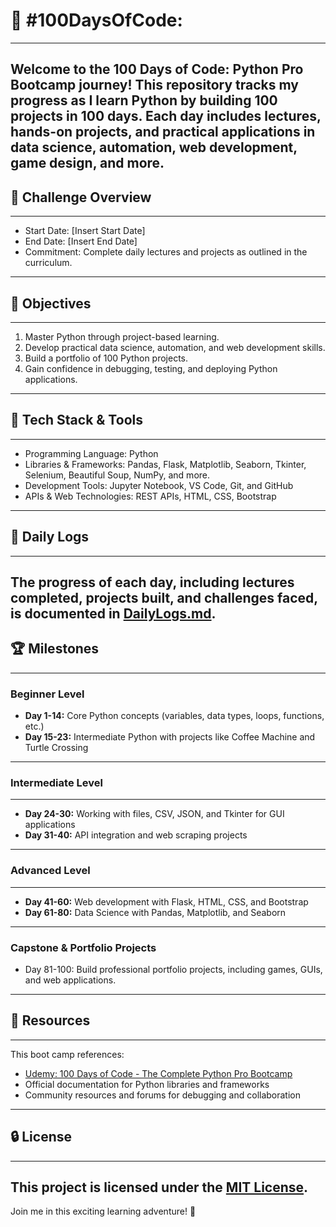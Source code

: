 # 🚀 #100DaysOfCode:
------------------------------------------------------
Welcome to the 100 Days of Code: Python Pro Bootcamp journey! This repository tracks my progress as I learn Python by building 100 projects in 100 days. Each day includes lectures, hands-on projects, and practical applications in data science, automation, web development, game design, and more.
------------------------------------------------------------------------------------------------------------------------------------------------------------------------------------------
## 📅 Challenge Overview
-------------------------
- Start Date: [Insert Start Date]
- End Date: [Insert End Date]
- Commitment: Complete daily lectures and projects as outlined in the curriculum.
------------------------------------------------------------------------------------------------------------------------------------------------------------------------------------------
## 💪 Objectives
-----------------
1. Master Python through project-based learning.
2. Develop practical data science, automation, and web development skills.
3. Build a portfolio of 100 Python projects.
4. Gain confidence in debugging, testing, and deploying Python applications.
------------------------------------------------------------------------------------------------------------------------------------------------------------------------------------------
## 🔧 Tech Stack & Tools
-------------------------
- Programming Language: Python
- Libraries & Frameworks: Pandas, Flask, Matplotlib, Seaborn, Tkinter, Selenium, Beautiful Soup, NumPy, and more.
- Development Tools: Jupyter Notebook, VS Code, Git, and GitHub
- APIs & Web Technologies: REST APIs, HTML, CSS, Bootstrap
------------------------------------------------------------------------------------------------------------------------------------------------------------------------------------------
## 📖 Daily Logs
-----------------
The progress of each day, including lectures completed, projects built, and challenges faced, is documented in [DailyLogs.md](DailyLogs.md).
------------------------------------------------------------------------------------------------------------------------------------------------------------------------------------------
## 🏆 Milestones
-----------------
### Beginner Level
- **Day 1-14:** Core Python concepts (variables, data types, loops, functions, etc.)
- **Day 15-23:** Intermediate Python with projects like Coffee Machine and Turtle Crossing
------------------------------------------------------------------------------------------------------------------------------------------------------------------------------------------
### Intermediate Level
----------------------
- **Day 24-30:** Working with files, CSV, JSON, and Tkinter for GUI applications
- **Day 31-40:** API integration and web scraping projects
------------------------------------------------------------------------------------------------------------------------------------------------------------------------------------------
### Advanced Level
-------------------
- **Day 41-60:** Web development with Flask, HTML, CSS, and Bootstrap
- **Day 61-80:** Data Science with Pandas, Matplotlib, and Seaborn
------------------------------------------------------------------------------------------------------------------------------------------------------------------------------------------
### Capstone & Portfolio Projects
- Day 81-100: Build professional portfolio projects, including games, GUIs, and web applications.
------------------------------------------------------------------------------------------------------------------------------------------------------------------------------------------
## 🔗 Resources
----------------
This boot camp references:
- [Udemy: 100 Days of Code - The Complete Python Pro Bootcamp](https://www.udemy.com/course/100-days-of-code/)
- Official documentation for Python libraries and frameworks
- Community resources and forums for debugging and collaboration
-------------------------------------------------------------------------------------------------------------------------------------------------------------------------------------------
## 🔒 License
--------------
This project is licensed under the [MIT License](LICENSE).
------------------------------------------------------------------------------------------------------------------------------------------------------------------------------------------
Join me in this exciting learning adventure! 🌟
